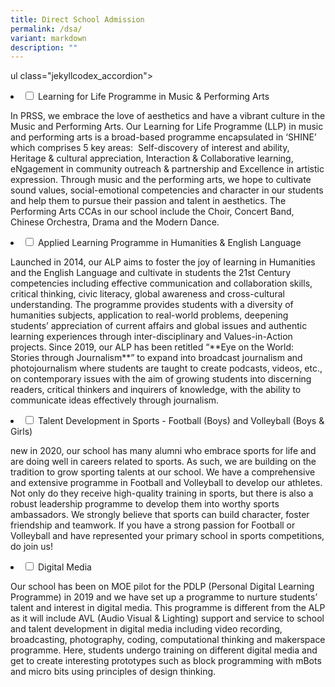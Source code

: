 ```yaml
---
title: Direct School Admission
permalink: /dsa/
variant: markdown
description: ""
---
```

ul class="jekyllcodex\_accordion"&gt;  
  
<li><input type="checkbox" id="accordion1">  
<label for="accordion1">Learning for Life Programme in Music &amp; Performing Arts</label><div>  
<p>In PRSS, we embrace the love of aesthetics and have a vibrant culture in the Music and Performing Arts. Our Learning for Life Programme (LLP) in music and performing arts is a broad-based programme encapsulated in ‘SHINE’ which comprises 5 key areas:&nbsp; Self-discovery of interest and ability, Heritage &amp; cultural appreciation, Interaction &amp; Collaborative learning, eNgagement in community outreach &amp; partnership and Excellence in artistic expression. Through music and the performing arts, we hope to cultivate sound values, social-emotional competencies and character in our students and help them to pursue their passion and talent in aesthetics. The Performing Arts CCAs in our school include the Choir, Concert Band, Chinese Orchestra, Drama and the Modern Dance.</p>  
</div></li>  
  
<li><input type="checkbox" id="accordion2">  
<label for="accordion2">Applied Learning Programme in Humanities &amp; English Language</label><div>  
<p>Launched in 2014, our ALP aims to foster the joy of learning in Humanities and the English Language and cultivate in students the 21st Century competencies including effective communication and collaboration skills, critical thinking, civic literacy, global awareness and cross-cultural understanding. The programme provides students with a diversity of humanities subjects, application to real-world problems, deepening students’ appreciation of current affairs and global issues and authentic learning experiences through inter-disciplinary and Values-in-Action projects. Since 2019, our ALP has been retitled “**Eye on the World:&nbsp; Stories through Journalism**” to expand into broadcast journalism and photojournalism where students are taught to create podcasts, videos, etc., on contemporary issues with the aim of growing students into discerning readers, critical thinkers and inquirers of knowledge, with the ability to communicate ideas effectively through journalism.</p>  
</div></li>  
  
<li><input type="checkbox" id="accordion3">  
<label for="accordion3">Talent Development in Sports - Football (Boys) and Volleyball (Boys &amp; Girls)</label><div>  
<p>new in 2020, our school has many alumni who embrace sports for life and are doing well in careers related to sports. As such, we are building on the tradition to grow sporting talents at our school. We have a comprehensive and extensive programme in Football and Volleyball to develop our athletes. Not only do they receive high-quality training in sports, but there is also a robust leadership programme to develop them into worthy sports ambassadors. We strongly believe that sports can build character, foster friendship and teamwork.&nbsp;If you have a strong passion for Football or Volleyball and have represented your primary school in sports competitions, do join us!</p>  
</div></li>  

<li><input type="checkbox" id="accordion4">  
<label for="accordion4">Digital Media</label><div>  
<p>Our school has been on MOE pilot for the PDLP (Personal Digital Learning Programme) in 2019 and we have set up a programme to nurture students’ talent and interest in digital media. This programme is different from the ALP as it will include AVL (Audio Visual &amp; Lighting) support and service to school and talent development in digital media including video recording, broadcasting, photography, coding, computational thinking and makerspace programme. Here, students undergo training on different digital media and get to create interesting prototypes such as block programming with mBots and micro bits using principles of design thinking.</p>  
</div></li>
  
